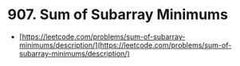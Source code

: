 # 907. Sum of Subarray Minimums

- [https://leetcode.com/problems/sum-of-subarray-minimums/description/](https://leetcode.com/problems/sum-of-subarray-minimums/description/)
